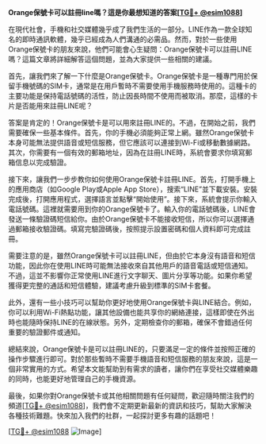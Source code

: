 **Orange保號卡可以註冊line嗎？這是你最想知道的答案[[TG💪+ @esim1088](https://t.me/s/esim1088)]**

在現代社會，手機和社交媒體幾乎成了我們生活的一部分。LINE作為一款全球知名的即時通訊軟體，幾乎已經成為人們溝通的必需品。然而，對於一些使用Orange保號卡的朋友來說，他們可能會心生疑問：Orange保號卡可以註冊LINE嗎？這篇文章將詳細解答這個問題，並為大家提供一些相關的建議。

首先，讓我們來了解一下什麼是Orange保號卡。Orange保號卡是一種專門用於保留手機號碼的SIM卡，通常是在用戶暫時不需要使用手機服務時使用的。這種卡的主要功能是保持電話號碼的活性，防止因長時間不使用而被取消。那麼，這樣的卡片是否能用來註冊LINE呢？

答案是肯定的！Orange保號卡是可以用來註冊LINE的。不過，在開始之前，我們需要確保一些基本條件。首先，你的手機必須能夠正常上網。雖然Orange保號卡本身可能無法提供語音或短信服務，但它應該可以連接到Wi-Fi或移動數據網路。其次，你需要有一個有效的郵箱地址，因為在註冊LINE時，系統會要求你填寫郵箱信息以完成驗證。

接下來，讓我們一步步教你如何使用Orange保號卡註冊LINE。首先，打開手機上的應用商店（如Google Play或Apple App Store），搜索“LINE”並下載安裝。安裝完成後，打開應用程式，選擇語言並點擊“開始使用”。接下來，系統會提示你輸入電話號碼。這裡就需要用到你的Orange保號卡了。輸入你的電話號碼後，LINE會發送一條驗證碼短信給你。由於Orange保號卡不能接收短信，所以你可以選擇通過郵箱接收驗證碼。填寫完驗證碼後，按照提示設置密碼和個人資料即可完成註冊。

需要注意的是，雖然Orange保號卡可以註冊LINE，但由於它本身沒有語音和短信功能，因此你在使用LINE時可能無法接收來自其他用戶的語音電話或短信通知。不過，這並不影響你正常使用LINE進行文字聊天、圖片分享等功能。如果你希望獲得更完整的通話和短信體驗，建議考慮升級到標準的SIM卡套餐。

此外，還有一些小技巧可以幫助你更好地使用Orange保號卡與LINE結合。例如，你可以利用Wi-Fi熱點功能，讓其他設備也能共享你的網絡連接，這樣即使在外出時也能隨時保持LINE的在線狀態。另外，定期檢查你的郵箱，確保不會錯過任何重要的驗證郵件或通知。

總結來說，Orange保號卡是可以註冊LINE的，只要滿足一定的條件並按照正確的操作步驟進行即可。對於那些暫時不需要手機語音和短信服務的朋友來說，這是一個非常實用的方式。希望本文能幫助到有需求的讀者，讓你們在享受社交媒體樂趣的同時，也能更好地管理自己的手機資源。

最後，如果你對Orange保號卡或其他相關問題有任何疑問，歡迎隨時關注我們的頻道[[TG💪+ @esim1088](https://t.me/s/esim1088)]，我們會不定期更新最新的資訊和技巧，幫助大家解決各種技術難題。快來加入我們的社群，一起探討更多有趣的話題吧！

[[TG💪+ @esim1088](https://t.me/s/esim1088) ![Image](https://i.postimg.cc/4NQfJmqS/Snipaste-2025-05-13-00-14-12.png)]
